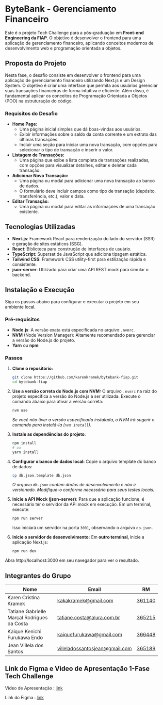 # ByteBank - Gerenciamento Financeiro

Este é o projeto Tech Challenge para a pós-graduação em **Front-end Engineering da FIAP**. O objetivo é desenvolver o frontend para uma aplicação de gerenciamento financeiro, aplicando conceitos modernos de desenvolvimento web e programação orientada a objetos.

## Proposta do Projeto

Nesta fase, o desafio consiste em desenvolver o frontend para uma aplicação de gerenciamento financeiro utilizando Next.js e um Design System. O objetivo é criar uma interface que permita aos usuários gerenciar suas transações financeiras de forma intuitiva e eficiente. Além disso, é fundamental aplicar os conceitos de Programação Orientada a Objetos (POO) na estruturação do código.

### Requisitos do Desafio

- **Home Page:**
  - Uma página inicial simples que dá boas-vindas aos usuários.
  - Exibir informações sobre o saldo da conta corrente e um extrato das últimas transações.
  - Incluir uma seção para iniciar uma nova transação, com opções para selecionar o tipo de transação e inserir o valor.
- **Listagem de Transações:**
  - Uma página que exibe a lista completa de transações realizadas, com opções para visualizar detalhes, editar e deletar cada transação.
- **Adicionar Nova Transação:**
  - Uma página ou modal para adicionar uma nova transação ao banco de dados.
  - O formulário deve incluir campos como tipo de transação (depósito, transferência, etc.), valor e data.
- **Editar Transação:**
  - Uma página ou modal para editar as informações de uma transação existente.

## Tecnologias Utilizadas

- **Next.js**: Framework React para renderização do lado do servidor (SSR) e geração de sites estáticos (SSG).
- **React**: Biblioteca para construção de interfaces de usuário.
- **TypeScript**: Superset de JavaScript que adiciona tipagem estática.
- **Tailwind CSS**: Framework CSS utility-first para estilização rápida e consistente.
- **json-server**: Utilizado para criar uma API REST mock para simular o backend.

## Instalação e Execução

Siga os passos abaixo para configurar e executar o projeto em seu ambiente local.

### Pré-requisitos

- **Node.js**: A versão exata está especificada no arquivo `.nvmrc`.
- **NVM** (Node Version Manager): Altamente recomendado para gerenciar a versão do Node.js do projeto.
- **Yarn** ou **npm**

### Passos

1.  **Clone o repositório:**
    ```bash
    git clone https://github.com/karenkramek/bytebank-fiap.git
    cd bytebank-fiap
    ```

2.  **Use a versão correta do Node.js com NVM:**
    O arquivo `.nvmrc` na raiz do projeto especifica a versão do Node.js a ser utilizada. Execute o comando abaixo para ativar a versão correta:
    ```bash
    nvm use
    ```
    *Se você não tiver a versão especificada instalada, o NVM irá sugerir o comando para instalá-la (`nvm install`).*

3.  **Instale as dependências do projeto:**
    ```bash
    npm install
    # ou
    yarn install
    ```

4.  **Configurar o banco de dados local:**
    Copie o arquivo template do banco de dados:
    ```bash
    cp db.json.template db.json
    ```
    *O arquivo `db.json` contém dados de desenvolvimento e não é versionado. Modifique-o conforme necessário para seus testes locais.*

5.  **Inicie a API Mock (json-server):**
    Para que a aplicação funcione, é necessário ter o servidor da API mock em execução. Em um terminal, execute:
    ```bash
    npm run server
    ```
    Isso iniciará um servidor na porta `3001`, observando o arquivo `db.json`.

6.  **Inicie o servidor de desenvolvimento:**
    Em **outro terminal**, inicie a aplicação Next.js:
    ```bash
    npm run dev
    ```

Abra http://localhost:3000 em seu navegador para ver o resultado.

## Integrantes do Grupo

| Nome                          | Email                              | RM     |
|-------------------------------|------------------------------------|--------|
| Karen Cristina Kramek         | [kakakramek@gmail.com](mailto:kakakramek@gmail.com)              | [361140](mailto:RM361140@fiap.com.br) |
| Tatiane Gabrielle Marçal Rodrigues da Costa | [tatiane.costa@alura.com.br](mailto:tatiane.costa@alura.com.br)       | [365215](mailto:RM365215@fiap.com.br) |
| Kaique Kenichi Furukawa Endo  | [kaiquefurukawa@gmail.com](mailto:kaiquefurukawa@gmail.com)          | [366448](mailto:RM366448@fiap.com.br) |
| Jean Villela dos Santos       | [villeladossantosjean@gmail.com](mailto:villeladossantosjean@gmail.com)    | [365189](mailto:RM365189@fiap.com.br) |


## Link do Figma e Video de Apresentação 1-Fase Tech Challenge  

Video de Apresentação : [link](https://www.loom.com/share/35534aa22a264f7da957a72e228920e7?sid=1991a61a-66c3-4387-a536-83a96cf53144)

Link do Figma : [link](https://www.figma.com/design/Y2JoXXiG50h2nj9FiG71i7/ByteBank-4FRNT---Fase1?node-id=0-1&p=f&t=vmoSPz2lFa4bemW4-0)
